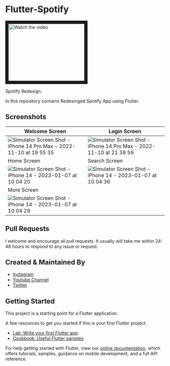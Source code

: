 # Flutter-Spotify

<a href="http://www.youtube.com/watch?feature=player_embedded&v=nTQUwghvy5Q" target="_blank">
 <img src="http://img.youtube.com/vi/nTQUwghvy5Q/mqdefault.jpg" alt="Watch the video" width="240" height="180" border="10" />
</a>

Spotify Redesign.

In this repository contains Redesinged Spotify App using Flutter.

## Screenshots

| Welcome Screen  | Login Screen |
| ------------- | ------------- |
| ![Simulator Screen Shot - iPhone 14 Pro Max - 2022-11-10 at 19 55 35](https://user-images.githubusercontent.com/14290499/201520387-8715ee0e-f689-44fe-ac4b-cae6505f0dda.png)  | ![Simulator Screen Shot - iPhone 14 Pro Max - 2022-11-10 at 21 38 59](https://user-images.githubusercontent.com/14290499/201520398-edf21842-e948-44a5-a8b7-02b15e3ea0f7.png)  |
| Home Screen | Search Screen |
| ![Simulator Screen Shot - iPhone 14 - 2023-01-07 at 10 04 20](https://user-images.githubusercontent.com/14290499/211138790-b4ca340d-17c0-43d4-bb22-816af8a9b165.png) |![Simulator Screen Shot - iPhone 14 - 2023-01-07 at 10 04 36](https://user-images.githubusercontent.com/14290499/211138794-b5c1f0d5-cdfa-4bb8-b8aa-8c3344b4ed74.png)
| More Screen | |
|  ![Simulator Screen Shot - iPhone 14 - 2023-01-07 at 10 04 29](https://user-images.githubusercontent.com/14290499/211138888-c7383c23-c54f-49e4-afc3-86f8d6bfd555.png)

## Pull Requests

I welcome and encourage all pull requests. It usually will take me within 24-48 hours to respond to any issue or request.


## Created & Maintained By

- [Instagram](https://www.instagram.com/faiz.rhm)
- [Youtube Channel](https://www.youtube.com/channel/UCM1OzZsZ5FQIg01vdKGAw7g)
- [Twitter](https://twitter.com/faiz_rhm)


## Getting Started

This project is a starting point for a Flutter application.

A few resources to get you started if this is your first Flutter project:

- [Lab: Write your first Flutter app](https://flutter.dev/docs/get-started/codelab)
- [Cookbook: Useful Flutter samples](https://flutter.dev/docs/cookbook)

For help getting started with Flutter, view our
[online documentation](https://flutter.dev/docs), which offers tutorials,
samples, guidance on mobile development, and a full API reference.
